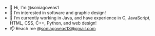 - 👋 Hi, I’m @soniagoveas1
- 👀 I’m interested in software and graphic design!
- 🌱 I’m currently working in Java, and have experience in C, JavaScript, HTML, CSS, C++, Python, and web design!
- 📫 Reach me @soniagoveas13@gmail.com

